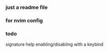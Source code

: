 ### just a readme file
### for nvim config


### todo
signature help enabling/disabling with a keybind

